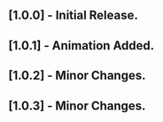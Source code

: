 ## [1.0.0] - Initial Release.
## [1.0.1] - Animation Added.
## [1.0.2] - Minor Changes.
## [1.0.3] - Minor Changes.


